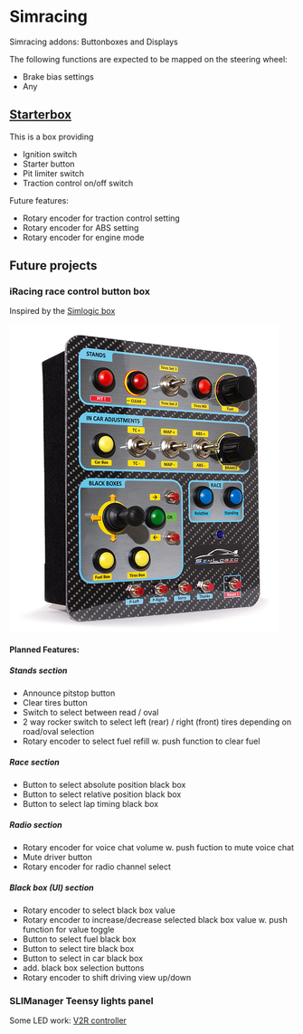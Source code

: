 # Simracing

Simracing addons: Buttonboxes and Displays 

The following functions are expected to be mapped on the steering wheel:

* Brake bias settings
* Any  

## [Starterbox](https://github.com/robbyb67/simracing/tree/master/starterbox)

This is a box providing 

* Ignition switch
* Starter button
* Pit limiter switch
* Traction control on/off switch

Future features:
* Rotary encoder for traction control setting
* Rotary encoder for ABS setting
* Rotary encoder for engine mode

## Future projects

### iRacing race control button box

Inspired by the [Simlogic box](https://www.simlogic-shop.com/home)

![Simlogic Box](images/SimlogicBox.png)

#### Planned Features:

##### Stands section

* Announce pitstop button
* Clear tires button
* Switch to select between read / oval
* 2 way rocker switch to select left (rear) / right (front) tires depending on road/oval selection
* Rotary encoder to select fuel refill w. push function to clear fuel

##### Race section

* Button to select absolute position black box
* Button to select relative position black box
* Button to select lap timing black box

##### Radio section

* Rotary encoder for voice chat volume w. push fuction to mute voice chat
* Mute driver button
* Rotary encoder for radio channel select

##### Black box (UI) section

* Rotary encoder to select black box value
* Rotary encoder to increase/decrease selected black box value w. push function for value toggle
* Button to select fuel black box
* Button to select tire black box
* Button to select in car black box
* add. black box selection buttons
* Rotary encoder to shift driving view up/down

### SLIManager Teensy lights panel

Some LED work: [V2R controller](http://www.eksimracing.com/help/getting-started-with-eksimracing-vtor-controller/)


